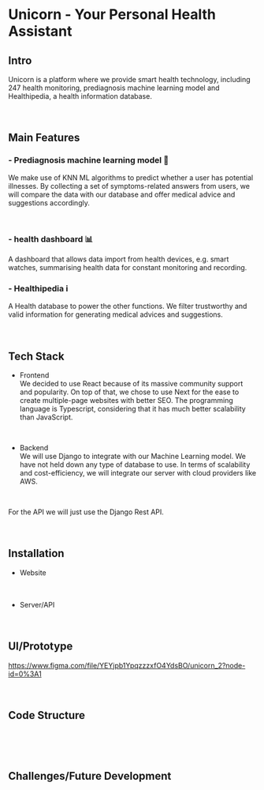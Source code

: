 # Unicorn - Your Personal Health Assistant

## Intro
Unicorn is a platform where we provide smart health technology, including 247 health monitoring, prediagnosis machine learning model and Healthipedia, a health information database.
<br  /><br  /><br  />
## Main Features  
### - Prediagnosis machine learning model  :hospital:
We make use of KNN ML algorithms to predict whether a user has potential illnesses. By collecting a set of symptoms-related answers from users, we will compare the data with our database and offer medical advice and suggestions accordingly.

<br  />

### - health dashboard  		:bar_chart:
A dashboard that allows data import from health devices, e.g. smart watches, summarising health data for constant monitoring and recording.
<br  />

### - Healthipedia  :information_source:
A Health database to power the other functions. We filter trustworthy and valid information for generating medical advices and suggestions.
<br  /><br  /><br  />

## Tech Stack
- Frontend    
We decided to use React because of its massive community support and popularity. On top of that, we chose to use Next for the ease to create multiple-page websites with better SEO. The programming language is Typescript, considering that it has much better scalability than JavaScript.
<br  />

- Backend  
We will use Django to integrate with our Machine Learning model. We have not held down any type of database to use. In terms of scalability and cost-efficiency, we will integrate our server with cloud providers like AWS. 
<br  />

For the API we will just use the Django Rest API.
<br  /><br  /><br  />

## Installation
- Website
<br  /><br  /><br  />

- Server/API
<br  /><br  /><br  />

## UI/Prototype
https://www.figma.com/file/YEYjpb1YpqzzzxfO4YdsBO/unicorn_2?node-id=0%3A1
<br  /><br  /><br  />

## Code Structure

<br  /><br  /><br  />
## Challenges/Future Development




